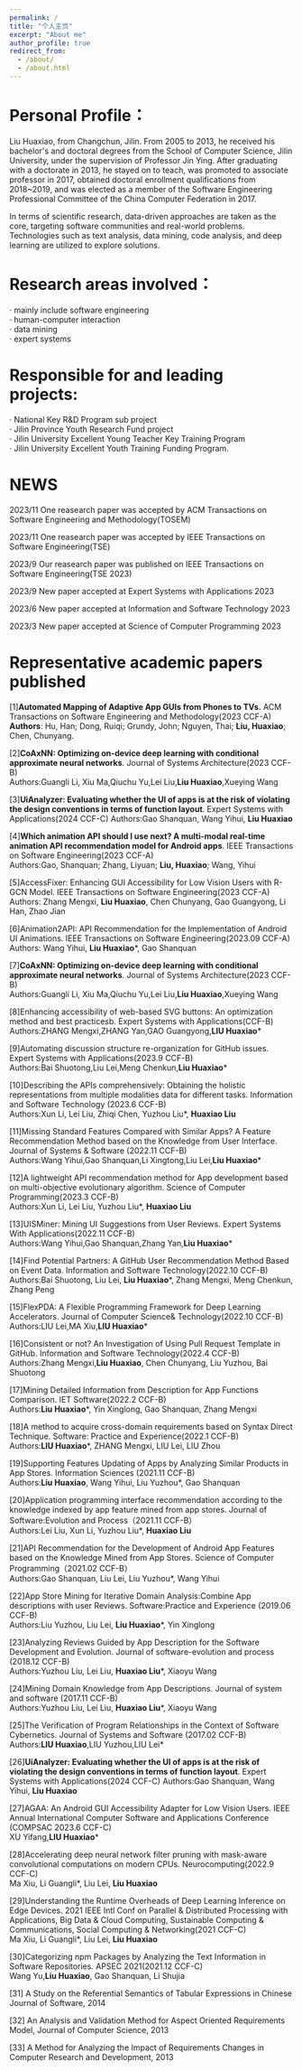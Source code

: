 ```yaml
---
permalink: /
title: "个人主页"
excerpt: "About me"
author_profile: true
redirect_from: 
  - /about/
  - /about.html
---
```

Personal Profile：
======
Liu Huaxiao, from Changchun, Jilin.
From 2005 to 2013, he received his bachelor's and doctoral degrees from the School of Computer Science, Jilin University, under the supervision of Professor Jin Ying. After graduating with a doctorate in 2013, he stayed on to teach, was promoted to associate professor in 2017, obtained doctoral enrollment qualifications from 2018~2019, and was elected as a member of the Software Engineering Professional Committee of the China Computer Federation in 2017.

In terms of scientific research, data-driven approaches are taken as the core, targeting software communities and real-world problems. Technologies such as text analysis, data mining, code analysis, and deep learning are utilized to explore solutions.

Research areas involved：
======

 · mainly include software engineering  
 · human-computer interaction  
 · data mining  
 · expert systems  

Responsible for and leading projects:
======
· National Key R&D Program sub project  
· Jilin Province Youth Research Fund project  
· Jilin University Excellent Young Teacher Key Training Program  
· Jilin University Excellent Youth Training Funding Program.  

NEWS
======

2023/11     One reasearch paper was accepted by ACM Transactions on Software Engineering and Methodology(TOSEM)  

2023/11     One reasearch paper was accepted by IEEE Transactions on Software Engineering(TSE)

2023/9      Our reasearch paper was published on IEEE Transactions on Software Engineering(TSE 2023)

2023/9      New paper accepted at Expert Systems with Applications 2023

2023/6      New paper accepted at Information and Software Technology 2023

2023/3      New paper accepted at Science of Computer Programming 2023




Representative academic papers published
======
[1]**Automated Mapping of Adaptive App GUIs from Phones to TVs.**  ACM Transactions on Software Engineering and Methodology(2023 CCF-A)  
  **Authors**: Hu, Han; Dong, Ruiqi; Grundy, John; Nguyen, Thai; **Liu, Huaxiao**; Chen, Chunyang.  

[2]**CoAxNN: Optimizing on-device deep learning with conditional approximate neural networks**.  Journal of Systems Architecture(2023 CCF-B)  
Authors:Guangli Li, Xiu Ma,Qiuchu Yu,Lei Liu,**Liu Huaxiao**,Xueying Wang

[3]**UiAnalyzer: Evaluating whether the UI of apps is at the risk of violating the design conventions in terms of function layout**.  Expert Systems with Applications(2024 CCF-C) 
Authors:Gao Shanquan, Wang Yihui, **Liu Huaxiao**
 
[4]**Which animation API should I use next? A multi-modal real-time animation API recommendation model for Android apps**.  IEEE Transactions on Software Engineering(2023 CCF-A)  
Authors:Gao, Shanquan; Zhang, Liyuan; **Liu, Huaxiao**; Wang, Yihui  

[5]AccessFixer: Enhancing GUI Accessibility for Low Vision Users with R-GCN Model.  IEEE Transactions on Software Engineering(2023 CCF-A)  
Authors: Zhang Mengxi, **Liu Huaxiao**, Chen Chunyang, Gao Guangyong, Li Han, Zhao Jian  

[6]Animation2API: API Recommendation for the Implementation of Android UI Animations.  IEEE Transactions on Software Engineering(2023.09 CCF-A)  
Authors: Wang Yihui, **Liu Huaxiao***, Gao Shanquan  

[7]**CoAxNN: Optimizing on-device deep learning with conditional approximate neural networks**.  Journal of Systems Architecture(2023 CCF-B)  
Authors:Guangli Li, Xiu Ma,Qiuchu Yu,Lei Liu,**Liu Huaxiao**,Xueying Wang  

[8]Enhancing accessibility of web-based SVG buttons: An optimization method and best practicesb.  Expert Systems with Applications(CCF-B)    
Authors:ZHANG Mengxi,ZHANG Yan,GAO Guangyong,**LIU Huaxiao***  

[9]Automating discussion structure re-organization for GitHub issues.  Expert Systems with Applications(2023.9 CCF-B)  
Authors:Bai Shuotong,Liu Lei,Meng Chenkun,**Liu Huaxiao***  

[10]Describing the APIs comprehensively: Obtaining the holistic representations from multiple modalities data for different tasks.  Information and Software Technology (2023.6 CCF-B)  
Authors:Xun Li, Lei Liu, Zhiqi Chen, Yuzhou Liu*, **Huaxiao Liu**  

[11]Missing Standard Features Compared with Similar Apps? A Feature Recommendation Method based on the Knowledge from User Interface.  Journal of Systems & Software (2022.11 CCF-B)  
Authors:Wang Yihui,Gao Shanquan,Li Xingtong,Liu Lei,**Liu Huaxiao***  

[12]A lightweight API recommendation method for App development based on multi-objective evolutionary algorithm.  Science of Computer Programming(2023.3 CCF-B)    
Authors:Xun Li, Lei Liu, Yuzhou Liu*, **Huaxiao Liu**  
 
[13]UISMiner: Mining UI Suggestions from User Reviews.  Expert Systems With Applications(2022.11 CCF-B)   
Authors:Wang Yihui,Gao Shanquan,Zhang Yan,**Liu Huaxiao***  

[14]Find Potential Partners: A GitHub User Recommendation Method Based on Event Data.  Information and Software Technology(2022.10 CCF-B)  
Authors:Bai Shuotong, Liu Lei, **Liu Huaxiao***, Zhang Mengxi, Meng Chenkun, Zhang Peng  

[15]FlexPDA: A Flexible Programming Framework for Deep Learning Accelerators.  Journal of Computer Science& Technology(2022.10 CCF-B)  
Authors:LIU Lei,MA Xiu,**LIU Huaxiao***  

[16]Consistent or not? An Investigation of Using Pull Request Template in GitHub.  Information and Software Technology(2022.4 CCF-B)  
Authors:Zhang Mengxi,**Liu Huaxiao**, Chen Chunyang, Liu Yuzhou, Bai Shuotong  

[17]Mining Detailed Information from Description for App Functions Comparison.  IET Software(2022.2 CCF-B)  
Authors:**Liu Huaxiao***, Yin Xinglong, Gao Shanquan, Zhang Mengxi  

[18]A method to acquire cross-domain requirements based on Syntax Direct Technique.  Software: Practice and Experience(2022.1 CCF-B)  
Authors:**LIU Huaxiao***, ZHANG Mengxi, LIU Lei, LIU Zhou  

[19]Supporting Features Updating of Apps by Analyzing Similar Products in App Stores. Information Sciences  (2021.11 CCF-B)  
Authors:**Liu Huaxiao**, Wang Yihui, Liu Yuzhou*, Gao Shanquan  

[20]Application programming interface recommendation according to the knowledge indexed by app feature mined from app stores. Journal of Software:Evolution and Process（2021.11 CCF-B）  
Authors:Lei Liu, Xun Li, Yuzhou Liu*, **Huaxiao Liu**  

[21]API Recommendation for the Development of Android App Features based on the Knowledge Mined from App Stores. Science of Computer Programming（2021.02 CCF-B）  
Authors:Gao Shanquan, Liu Lei, Liu Yuzhou*, Wang Yihui  

[22]App Store Mining for Iterative Domain Analysis:Combine App descriptions with user Reviews. Software:Practice and Experience (2019.06 CCF-B)  
Authors:Liu Yuzhou, Liu Lei, **Liu Huaxiao***, Yin Xinglong  

[23]Analyzing Reviews Guided by App Description for the Software Development and Evolution. Journal of software-evolution and process (2018.12 CCF-B)   
Authors:Yuzhou Liu, Lei Liu, **Huaxiao Liu***, Xiaoyu Wang  

[24]Mining Domain Knowledge from App Descriptions. Journal of system and software (2017.11 CCF-B)  
Authors:Yuzhou Liu, Lei Liu, **Huaxiao Liu***, Xiaoyu Wang  

[25]The Verification of Program Relationships in the Context of Software Cybernetics. Journal of Systems and Software (2017.02 CCF-B)  
Authors:**LIU Huaxiao**,LIU Yuzhou,LIU Lei*  

[26]**UiAnalyzer: Evaluating whether the UI of apps is at the risk of violating the design conventions in terms of function layout**.  Expert Systems with Applications(2024 CCF-C) 
Authors:Gao Shanquan, Wang Yihui, **Liu Huaxiao**

[27]AGAA: An Android GUI Accessibility Adapter for Low Vision Users.  IEEE Annual International Computer Software and Applications Conference (COMPSAC 2023.6 CCF-C)  
XU Yifang,**LIU Huaxiao***  

[28]Accelerating deep neural network filter pruning with mask-aware convolutional computations on modern CPUs.   Neurocomputing(2022.9 CCF-C)  
Ma Xiu, Li Guangli*, Liu Lei, **Liu Huaxiao**  

[29]Understanding the Runtime Overheads of Deep Learning Inference on Edge Devices.  2021 IEEE Intl Conf on Parallel & Distributed Processing with Applications, Big Data & Cloud Computing, Sustainable Computing & Communications, Social Computing & Networking(2021 CCF-C)  
Ma Xiu, Li Guangli*, Liu Lei, **Liu Huaxiao**  

[30]Categorizing npm Packages by Analyzing the Text Information in Software Repositories.  APSEC 2021(2021.12 CCF-C)  
Wang Yu,**Liu Huaxiao**, Gao Shanquan, Li Shujia 

[31] A Study on the Referential Semantics of Tabular Expressions in Chinese Journal of Software, 2014  

[32] An Analysis and Validation Method for Aspect Oriented Requirements Model, Journal of Computer Science, 2013  

[33] A Method for Analyzing the Impact of Requirements Changes in Computer Research and Development, 2013   
